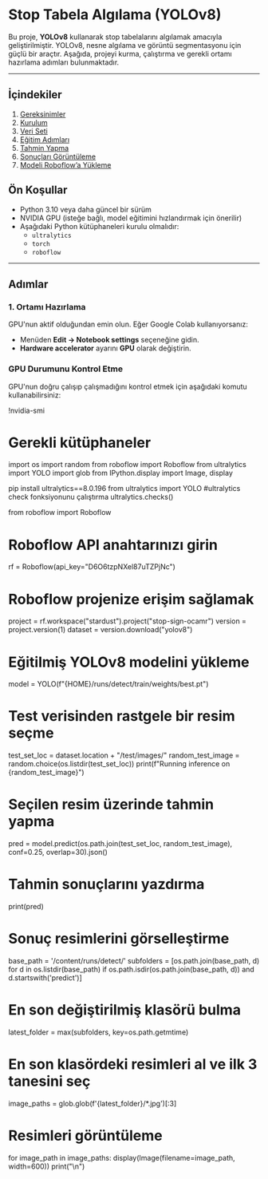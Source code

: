 # Stop Tabela Algılama (YOLOv8)

Bu proje, **YOLOv8** kullanarak stop tabelalarını algılamak amacıyla geliştirilmiştir. YOLOv8, nesne algılama ve görüntü segmentasyonu için güçlü bir araçtır. Aşağıda, projeyi kurma, çalıştırma ve gerekli ortamı hazırlama adımları bulunmaktadır.

---

## İçindekiler
1. [Gereksinimler](#gereksinimler)
2. [Kurulum](#kurulum)
3. [Veri Seti](#veri-seti)
4. [Eğitim Adımları](#eğitim-adımları)
5. [Tahmin Yapma](#tahmin-yapma)
6. [Sonuçları Görüntüleme](#sonuçları-görüntüleme)
7. [Modeli Roboflow’a Yükleme](#modeli-roboflowa-yükleme)  

## **Ön Koşullar**  
- Python 3.10 veya daha güncel bir sürüm
- NVIDIA GPU (isteğe bağlı, model eğitimini hızlandırmak için önerilir)
- Aşağıdaki Python kütüphaneleri kurulu olmalıdır:  
  - `ultralytics`
  - `torch`
  - `roboflow`

---

## **Adımlar**  

### **1. Ortamı Hazırlama**  
GPU'nun aktif olduğundan emin olun. Eğer Google Colab kullanıyorsanız:  
- Menüden **Edit -> Notebook settings** seçeneğine gidin.  
- **Hardware accelerator** ayarını **GPU** olarak değiştirin.  

### **GPU Durumunu Kontrol Etme**  

GPU'nun doğru çalışıp çalışmadığını kontrol etmek için aşağıdaki komutu kullanabilirsiniz:

!nvidia-smi




# Gerekli kütüphaneler
import os
import random
from roboflow import Roboflow
from ultralytics import YOLO
import glob
from IPython.display import Image, display

pip install ultralytics==8.0.196
from ultralytics import YOLO
#ultralytics check fonksiyonunu çalıştırma
ultralytics.checks()

from roboflow import Roboflow
# Roboflow API anahtarınızı girin
rf = Roboflow(api_key="D6O6tzpNXel87uTZPjNc")
# Roboflow projenize erişim sağlamak
project = rf.workspace("stardust").project("stop-sign-ocamr")
version = project.version(1)
dataset = version.download("yolov8")

# Eğitilmiş YOLOv8 modelini yükleme
model = YOLO(f"{HOME}/runs/detect/train/weights/best.pt")

# Test verisinden rastgele bir resim seçme
test_set_loc = dataset.location + "/test/images/"
random_test_image = random.choice(os.listdir(test_set_loc))
print(f"Running inference on {random_test_image}")

# Seçilen resim üzerinde tahmin yapma
pred = model.predict(os.path.join(test_set_loc, random_test_image), conf=0.25, overlap=30).json()

# Tahmin sonuçlarını yazdırma
print(pred)

# Sonuç resimlerini görselleştirme
base_path = '/content/runs/detect/'
subfolders = [os.path.join(base_path, d) for d in os.listdir(base_path)
              if os.path.isdir(os.path.join(base_path, d)) and d.startswith('predict')]

# En son değiştirilmiş klasörü bulma
latest_folder = max(subfolders, key=os.path.getmtime)

# En son klasördeki resimleri al ve ilk 3 tanesini seç
image_paths = glob.glob(f'{latest_folder}/*.jpg')[:3]

# Resimleri görüntüleme
for image_path in image_paths:
    display(Image(filename=image_path, width=600))
    print("\n")
